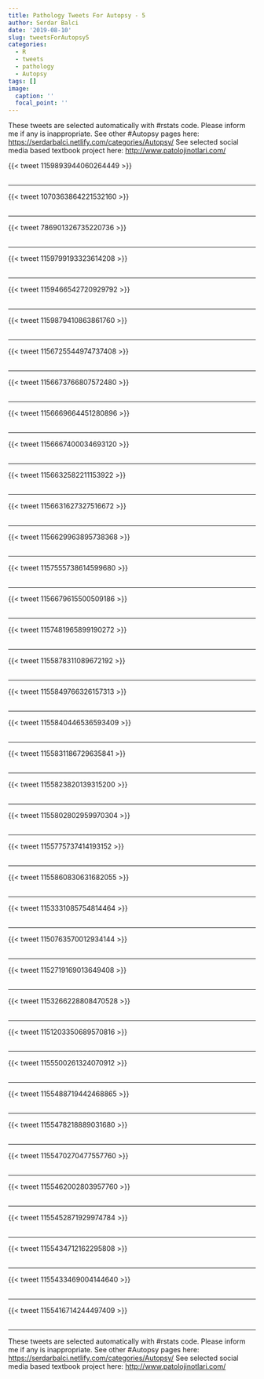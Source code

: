 ```yaml
---
title: Pathology Tweets For Autopsy - 5
author: Serdar Balci
date: '2019-08-10'
slug: tweetsForAutopsy5
categories:
  - R
  - tweets
  - pathology
  - Autopsy
tags: []
image:
  caption: ''
  focal_point: ''
---
```



These tweets are selected automatically with #rstats code. Please inform me if any is inappropriate.
See other #Autopsy pages here: https://serdarbalci.netlify.com/categories/Autopsy/ 
See selected social media based textbook project here: http://www.patolojinotlari.com/

{{< tweet 1159893944060264449 >}}
<br>
<br>
<hr>
{{< tweet 1070363864221532160 >}}
<br>
<br>
<hr>
{{< tweet 786901326735220736 >}}
<br>
<br>
<hr>
{{< tweet 1159799193323614208 >}}
<br>
<br>
<hr>
{{< tweet 1159466542720929792 >}}
<br>
<br>
<hr>
{{< tweet 1159879410863861760 >}}
<br>
<br>
<hr>
{{< tweet 1156725544974737408 >}}
<br>
<br>
<hr>
{{< tweet 1156673766807572480 >}}
<br>
<br>
<hr>
{{< tweet 1156669664451280896 >}}
<br>
<br>
<hr>
{{< tweet 1156667400034693120 >}}
<br>
<br>
<hr>
{{< tweet 1156632582211153922 >}}
<br>
<br>
<hr>
{{< tweet 1156631627327516672 >}}
<br>
<br>
<hr>
{{< tweet 1156629963895738368 >}}
<br>
<br>
<hr>
{{< tweet 1157555738614599680 >}}
<br>
<br>
<hr>
{{< tweet 1156679615500509186 >}}
<br>
<br>
<hr>
{{< tweet 1157481965899190272 >}}
<br>
<br>
<hr>
{{< tweet 1155878311089672192 >}}
<br>
<br>
<hr>
{{< tweet 1155849766326157313 >}}
<br>
<br>
<hr>
{{< tweet 1155840446536593409 >}}
<br>
<br>
<hr>
{{< tweet 1155831186729635841 >}}
<br>
<br>
<hr>
{{< tweet 1155823820139315200 >}}
<br>
<br>
<hr>
{{< tweet 1155802802959970304 >}}
<br>
<br>
<hr>
{{< tweet 1155775737414193152 >}}
<br>
<br>
<hr>
{{< tweet 1155860830631682055 >}}
<br>
<br>
<hr>
{{< tweet 1153331085754814464 >}}
<br>
<br>
<hr>
{{< tweet 1150763570012934144 >}}
<br>
<br>
<hr>
{{< tweet 1152719169013649408 >}}
<br>
<br>
<hr>
{{< tweet 1153266228808470528 >}}
<br>
<br>
<hr>
{{< tweet 1151203350689570816 >}}
<br>
<br>
<hr>
{{< tweet 1155500261324070912 >}}
<br>
<br>
<hr>
{{< tweet 1155488719442468865 >}}
<br>
<br>
<hr>
{{< tweet 1155478218889031680 >}}
<br>
<br>
<hr>
{{< tweet 1155470270477557760 >}}
<br>
<br>
<hr>
{{< tweet 1155462002803957760 >}}
<br>
<br>
<hr>
{{< tweet 1155452871929974784 >}}
<br>
<br>
<hr>
{{< tweet 1155434712162295808 >}}
<br>
<br>
<hr>
{{< tweet 1155433469004144640 >}}
<br>
<br>
<hr>
{{< tweet 1155416714244497409 >}}
<br>
<br>
<hr>


These tweets are selected automatically with #rstats code. Please inform me if any is inappropriate.
See other #Autopsy pages here: https://serdarbalci.netlify.com/categories/Autopsy/ 
See selected social media based textbook project here: http://www.patolojinotlari.com/
